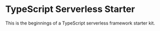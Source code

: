 # TypeScript Serverless Starter

This is the beginnings of a TypeScript serverless framework starter kit.




